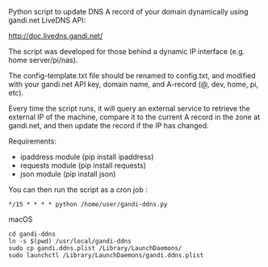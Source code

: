 Python script to update DNS A record of your domain dynamically using gandi.net LiveDNS API:

http://doc.livedns.gandi.net/

The script was developed for those behind a dynamic IP interface (e.g. home server/pi/nas).

The config-template.txt file should be renamed to config.txt, and modified with your gandi.net API key, domain name, and A-record (@, dev, home, pi, etc).

Every time the script runs, it will query an external service to retrieve the external IP of the machine, compare it to the current A record in the zone at gandi.net, and then update the record if the IP has changed.

Requirements:
  - ipaddress module (pip install ipaddress)
  - requests module (pip install requests)
  - json module (pip install json)

You can then run the script as a cron job :

```
*/15 * * * * python /home/user/gandi-ddns.py
```

macOS

```
cd gandi-ddns
ln -s $(pwd) /usr/local/gandi-ddns
sudo cp gandi.ddns.plist /Library/LaunchDaemons/
sudo launchctl /Library/LaunchDaemons/gandi.ddns.plist
```
